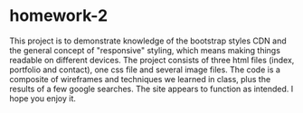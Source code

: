 # homework-2
This project is to demonstrate knowledge of the bootstrap styles CDN and the general concept of "responsive" styling, which means making things readable on different devices. The project consists of three html files (index, portfolio and contact), one css file and several image files. The code is a composite of wireframes and techniques we learned in class, plus the results of a few google searches. The site appears to function as intended.  I hope you enjoy it. 